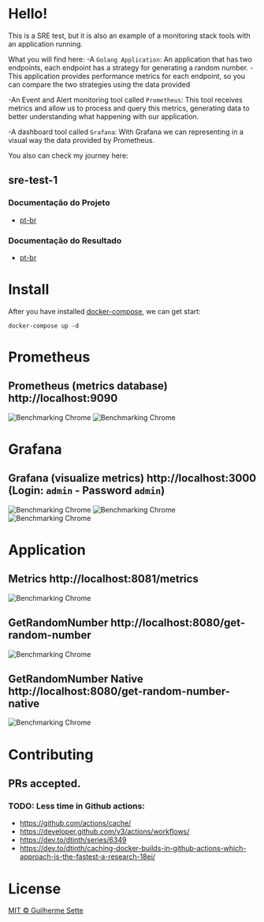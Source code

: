 # Hello!

This is a SRE test, but it is also an example of a monitoring stack tools with an application running.

What you will find here:
-A `Golang Application`: An application that has two endpoints, each endpoint has a strategy for generating a random number.
-This application provides performance metrics for each endpoint, so you can compare the two strategies using the data provided

-An Event and Alert monitoring tool called `Prometheus`: This tool receives metrics and allow us to process and query this metrics, generating data to better understanding what happening with our application.  

-A dashboard tool called `Grafana`: With Grafana we can representing in a visual way the data provided by Prometheus.

You also can check my journey here:

## sre-test-1

### Documentação do Projeto

- [pt-br](docs/pt-br/README.md)

### Documentação do Resultado

- [pt-br](docs/pt-br/RESULT.md)


# Install

After you have installed [docker-compose](https://docs.docker.com/compose/gettingstarted/), we can get start:

```shell
docker-compose up -d
```

# Prometheus

## Prometheus (metrics database) http://localhost:9090
![Benchmarking Chrome](./docs/pt-br/images/Prometheus.png)
![Benchmarking Chrome](./docs/pt-br/images/PrometheusTargets.png)

# Grafana
## Grafana (visualize metrics) http://localhost:3000 (Login: `admin` - Password `admin`)
![Benchmarking Chrome](./docs/pt-br/images/GrafanaDockerHostDashboard.png)
![Benchmarking Chrome](./docs/pt-br/images/GrafanaGetRandomNumberDashboard.png)
![Benchmarking Chrome](./docs/pt-br/images/GrafanaGetRandomNumberNativeDashboard.png)


# Application
## Metrics http://localhost:8081/metrics
![Benchmarking Chrome](./docs/pt-br/images/ApplicationMetrics.png)

## GetRandomNumber http://localhost:8080/get-random-number
![Benchmarking Chrome](./docs/pt-br/images/GetRandomNumber.png)

## GetRandomNumber Native http://localhost:8080/get-random-number-native
![Benchmarking Chrome](./docs/pt-br/images/GetRandomNumberNative.png)

# Contributing

## PRs accepted.

### TODO: Less time in Github actions:
- https://github.com/actions/cache/
- https://developer.github.com/v3/actions/workflows/
- https://dev.to/dtinth/series/6349
- https://dev.to/dtinth/caching-docker-builds-in-github-actions-which-approach-is-the-fastest-a-research-18ei/

# License

[MIT © Guilherme Sette](LICENCE)